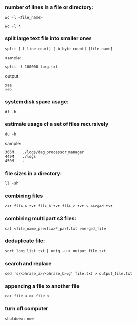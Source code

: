 ### number of lines in a file or directory:

```
wc -l <file_name>

wc -l *
```

### split large text file into smaller ones

```
split [-l line count] [-b byte count] [file name]
```

sample:
```
split -l 100000 long.txt
```
output:
```
xaa
xab
```

### system disk space usage:

```
df -h
````

### estimate usage of a set of files recursively

```
du -h
```
sample:
```
365M	./logs/dag_processor_manager
449M	./logs
450M	.
```

### file sizes in a directory:

```
ll -sh
```


### combining files

```
cat file_a.txt file_b.txt file_c.txt > merged.txt
```

### combining multi part s3 files:

```
cat <file_name_prexfix>*_part.txt >merged_file
```

### deduplicate file:

```
sort long_list.txt | uniq -u > output_file.txt
```

### search and replace

```
sed 's/<phrase_a>/<phrase_b>/g' file.txt > output_file.txt
```

### appending a file to another file

```
cat file_a >> file_b
```
### turn off computer

 ```
 shutdowwn now
 ```

